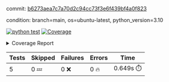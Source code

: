commit: [b6273aea7c7a70d2c94cc73f3e6f439bf4a0f823](https://github.com/rcmdnk/python-action-test/tree/b6273aea7c7a70d2c94cc73f3e6f439bf4a0f823)

condition: branch=main, os=ubuntu-latest, python_version=3.10

[![python test](https://github.com/rcmdnk/python-action-test/actions/workflows/test.yml/badge.svg)](https://github.com/rcmdnk/python-action-test/actions/runs/6060383678)
<a href="https://github.com/rcmdnk/python-action-test/blob/b6273aea7c7a70d2c94cc73f3e6f439bf4a0f823/README.md"><img alt="Coverage" src="https://img.shields.io/badge/Coverage-93%25-brightgreen.svg" /></a><details><summary>Coverage Report </summary><table><tr><th>File</th><th>Stmts</th><th>Miss</th><th>Cover</th><th>Missing</th></tr><tbody><tr><td colspan="5"><b>src/python_action_test</b></td></tr><tr><td>&nbsp; &nbsp;<a href="https://github.com/rcmdnk/python-action-test/blob/b6273aea7c7a70d2c94cc73f3e6f439bf4a0f823/src/python_action_test/python_action_test.py">python_action_test.py</a></td><td>11</td><td>1</td><td>91%</td><td><a href="https://github.com/rcmdnk/python-action-test/blob/b6273aea7c7a70d2c94cc73f3e6f439bf4a0f823/src/python_action_test/python_action_test.py#L15">15</a></td></tr><tr><td><b>TOTAL</b></td><td><b>15</b></td><td><b>1</b></td><td><b>93%</b></td><td>&nbsp;</td></tr></tbody></table></details>

| Tests | Skipped | Failures | Errors | Time |
| ----- | ------- | -------- | -------- | ------------------ |
| 5 | 0 :zzz: | 0 :x: | 0 :fire: | 0.649s :stopwatch: |

